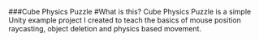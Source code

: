 ###Cube Physics Puzzle
#What is this?
Cube Physics Puzzle is a simple Unity example project I created to teach the basics of mouse position raycasting, object deletion and physics based movement.
